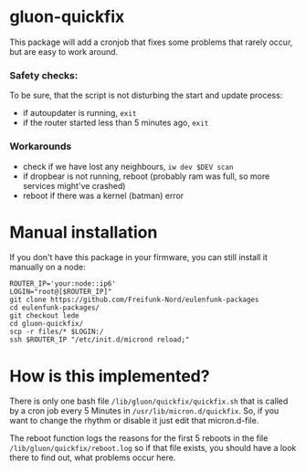 # gluon-quickfix

This package will add a cronjob that fixes some problems that rarely occur, but are easy to work around. 

### Safety checks:
To be sure, that the script is not disturbing the start and update process:
- if autoupdater is running, `exit`
- if the router started less than 5 minutes ago, `exit`

### Workarounds
- check if we have lost any neighbours, `iw dev $DEV scan`
- if dropbear is not running, reboot (probably ram was full, so more services might've crashed)
- reboot if there was a kernel (batman) error

Manual installation
===================

If you don't have this package in your firmware, you can still install it
manually on a node:

```
ROUTER_IP='your:node::ip6'
LOGIN="root@[$ROUTER_IP]"
git clone https://github.com/Freifunk-Nord/eulenfunk-packages
cd eulenfunk-packages/
git checkout lede
cd gluon-quickfix/
scp -r files/* $LOGIN:/
ssh $ROUTER_IP "/etc/init.d/micrond reload;"
```

How is this implemented?
========================

There is only one bash file `/lib/gluon/quickfix/quickfix.sh` that is called by a cron job every
5 Minutes in `/usr/lib/micron.d/quickfix`. So, if you want to change the rhythm or disable it
just edit that micron.d-file.

The reboot function logs the reasons for the first 5 reboots in the file `/lib/gluon/quickfix/reboot.log`
so if that file exists, you should have a look there to find out, what problems occur here.

